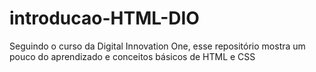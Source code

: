 # introducao-HTML-DIO
Seguindo o curso da Digital Innovation One, esse repositório mostra um pouco do aprendizado e conceitos básicos de HTML e CSS
